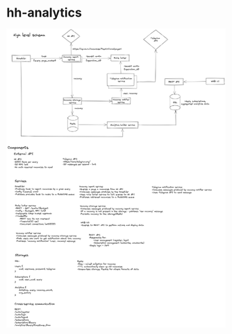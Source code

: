 # hh-analytics
![Архитектура проекта](https://github.com/TorturedDude/hh-analytics/blob/main/architecture/high-level-schema.png)
